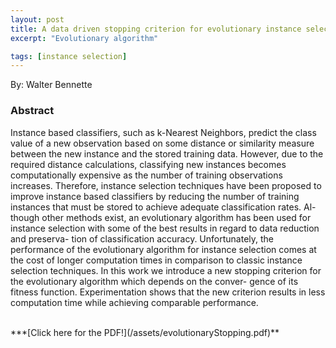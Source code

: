 ```yaml
---
layout: post
title: A data driven stopping criterion for evolutionary instance selection
excerpt: "Evolutionary algorithm"

tags: [instance selection]
---
```

By: Walter Bennette

### Abstract
Instance based classifiers, such as k-Nearest Neighbors, predict the class value of a new observation based on some distance or similarity measure between the new instance and the stored training data. However, due to the required distance calculations, classifying new instances becomes computationally expensive as the number of training observations increases. Therefore, instance selection techniques have been proposed to improve instance based classifiers by reducing the number of training instances that must be stored to achieve adequate classification rates. Al- though other methods exist, an evolutionary algorithm has been used for instance selection with some of the best results in regard to data reduction and preserva- tion of classification accuracy. Unfortunately, the performance of the evolutionary algorithm for instance selection comes at the cost of longer computation times in comparison to classic instance selection techniques. In this work we introduce a new stopping criterion for the evolutionary algorithm which depends on the conver- gence of its fitness function. Experimentation shows that the new criterion results in less computation time while achieving comparable performance.  

<br>  
***[Click here for the PDF!](/assets/evolutionaryStopping.pdf)**